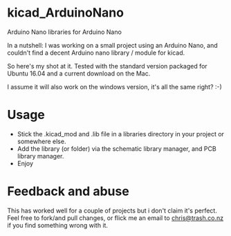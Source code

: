 # kicad_ArduinoNano
Arduino Nano libraries for Arduino Nano

In a nutshell: I was working on a small project using an Arduino Nano, and couldn't find a decent Arduino nano library / module for kicad.

So here's my shot at it.  Tested with the standard version packaged for Ubuntu 16.04 and a current download on the Mac.

I assume it will also work on the windows version, it's all the same right? :-)

# Usage
* Stick the .kicad_mod  and .lib file in a libraries directory in your project or somewhere else.
* Add the library (or folder) via the schematic library manager, and PCB library manager.
* Enjoy

# Feedback and abuse

This has worked well for a couple of projects but i don't claim it's perfect.  Feel free to fork/and pull changes, or flick me an email to chris@trash.co.nz if you find something wrong with it.
